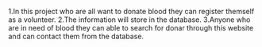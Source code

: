 1.In this project who are all want to donate blood they can register themself as a volunteer.
2.The information will store in the database.
3.Anyone who are in need of blood they can able to search for donar through this website and can contact them from the database.


